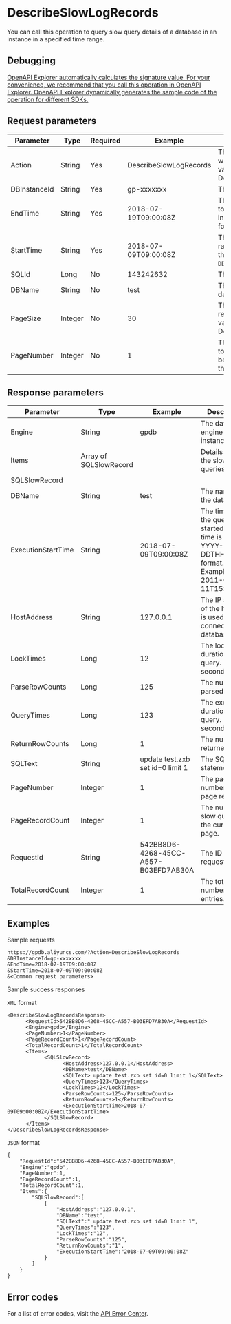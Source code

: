 # DescribeSlowLogRecords

You can call this operation to query slow query details of a database in an instance in a specified time range.

## Debugging

[OpenAPI Explorer automatically calculates the signature value. For your convenience, we recommend that you call this operation in OpenAPI Explorer. OpenAPI Explorer dynamically generates the sample code of the operation for different SDKs.](https://api.aliyun.com/#product=gpdb&api=DescribeSlowLogRecords&type=RPC&version=2016-05-03)

## Request parameters

|Parameter|Type|Required|Example|Description|
|---------|----|--------|-------|-----------|
|Action|String|Yes|DescribeSlowLogRecords|The operation that you want to perform. Set the value to DescribeSlowLogRecords. |
|DBInstanceId|String|Yes|gp-xxxxxxx|The ID of the instance. |
|EndTime|String|Yes|2018-07-19T09:00:08Z|The end of the time range to query. Specify the time in the `YYYY-MM-DDTHH:mmZ` format. |
|StartTime|String|Yes|2018-07-09T09:00:08Z|The beginning of the time range to query. Specify the time in the `YYYY-MM-DDTHH:mmZ` format. |
|SQLId|Long|No|143242632|The ID of the slow query. |
|DBName|String|No|test|The name of the database. |
|PageSize|Integer|No|30|The number of entries to return on each page. Valid values: 30, 50, and 100. Default value: 30. |
|PageNumber|Integer|No|1|The number of the page to return. The value must be an integer that is larger than 0. Default value: 1. |

## Response parameters

|Parameter|Type|Example|Description|
|---------|----|-------|-----------|
|Engine|String|gpdb|The database engine of the instance. |
|Items|Array of SQLSlowRecord| |Details about the slow queries. |
|SQLSlowRecord| | | |
|DBName|String|test|The name of the database. |
|ExecutionStartTime|String|2018-07-09T09:00:08Z|The time when the query was started. The time is in the YYYY-MM-DDTHH:mm:ssZ format. Example: 2011-06-11T15:00:08Z. |
|HostAddress|String|127.0.0.1|The IP address of the host that is used to connect to the database. |
|LockTimes|Long|12|The lock duration of the query. Unit: seconds. |
|ParseRowCounts|Long|125|The number of parsed rows. |
|QueryTimes|Long|123|The execution duration of the query. Unit: seconds. |
|ReturnRowCounts|Long|1|The number of returned rows. |
|SQLText|String|update test.zxb set id=0 limit 1|The SQL query statement. |
|PageNumber|Integer|1|The page number of the page returned. |
|PageRecordCount|Integer|1|The number of slow queries on the current page. |
|RequestId|String|542BB8D6-4268-45CC-A557-B03EFD7AB30A|The ID of the request. |
|TotalRecordCount|Integer|1|The total number of entries. |

## Examples

Sample requests

```
https://gpdb.aliyuncs.com/?Action=DescribeSlowLogRecords
&DBInstanceId=gp-xxxxxxx
&EndTime=2018-07-19T09:00:08Z
&StartTime=2018-07-09T09:00:08Z
&<Common request parameters>
```

Sample success responses

`XML` format

```
<DescribeSlowLogRecordsResponse> 
	  <RequestId>542BB8D6-4268-45CC-A557-B03EFD7AB30A</RequestId>
	  <Engine>gpdb</Engine>
	  <PageNumber>1</PageNumber>
	  <PageRecordCount>1</PageRecordCount>
	  <TotalRecordCount>1</TotalRecordCount>
	  <Items>
		    <SQLSlowRecord>
			      <HostAddress>127.0.0.1</HostAddress>
			      <DBName>test</DBName>
			      <SQLText> update test.zxb set id=0 limit 1</SQLText>
			      <QueryTimes>123</QueryTimes>
			      <LockTimes>12</LockTimes>
			      <ParseRowCounts>125</ParseRowCounts>
			      <ReturnRowCounts>1</ReturnRowCounts>
			      <ExecutionStartTime>2018-07-09T09:00:08Z</ExecutionStartTime>
		    </SQLSlowRecord>
	  </Items>
</DescribeSlowLogRecordsResponse>
```

`JSON` format

```
{
    "RequestId":"542BB8D6-4268-45CC-A557-B03EFD7AB30A",
    "Engine":"gpdb",
    "PageNumber":1,
    "PageRecordCount":1,
    "TotalRecordCount":1,
    "Items":{
        "SQLSlowRecord":[
            {
                "HostAddress":"127.0.0.1",
                "DBName":"test",
                "SQLText":" update test.zxb set id=0 limit 1",
                "QueryTimes":"123",
                "LockTimes":"12",
                "ParseRowCounts":"125",
                "ReturnRowCounts":"1",
                "ExecutionStartTime":"2018-07-09T09:00:08Z"
            }
        ]
    }
}
```

## Error codes

For a list of error codes, visit the [API Error Center](https://error-center.alibabacloud.com/status/product/gpdb).

